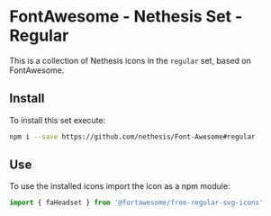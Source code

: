 # FontAwesome - Nethesis Set - Regular
This is a collection of Nethesis icons in the `regular` set, based on FontAwesome.

## Install
To install this set execute:
```bash
npm i --save https://github.com/nethesis/Font-Awesome#regular
```

## Use
To use the installed icons import the icon as a npm module:
```javascript
import { faHeadset } from '@fortawesome/free-regular-svg-icons'
```
